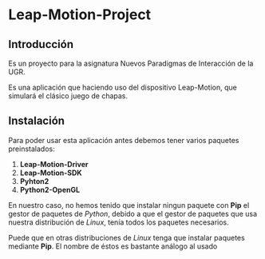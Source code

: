 # Leap-Motion-Project

## Introducción
Es un proyecto para la asignatura Nuevos Paradigmas de Interacción de la UGR.

Es una aplicación que haciendo uso del dispositivo Leap-Motion, que simulará el
clásico juego de chapas.

## Instalación
Para poder usar esta aplicación antes debemos tener varios paquetes preinstalados:

1. **Leap-Motion-Driver**
2. **Leap-Motion-SDK**
3. **Pyhton2**
4. **Python2-OpenGL**

En nuestro caso, no hemos tenido que instalar ningun paquete con **Pip** el gestor de paquetes de *Python*, debido a que el gestor de paquetes que usa nuestra distribución de *Linux*, tenía todos los paquetes necesarios.

Puede que en otras distribuciones de *Linux* tenga que instalar paquetes mediante **Pip**. El nombre de éstos es bastante análogo al usado
